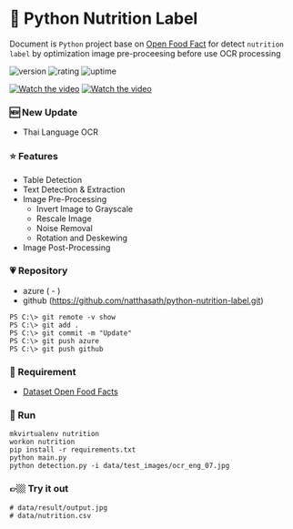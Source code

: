
# 🎉 Python Nutrition Label

Document is `Python` project base on [Open Food Fact](https://github.com/openfoodfacts) for detect `nutrition label` by optimization image pre-proceesing before use OCR processing

![version](https://img.shields.io/badge/version-1.0-blue)
![rating](https://img.shields.io/badge/rating-★★★★★-yellow)
![uptime](https://img.shields.io/badge/uptime-100%25-brightgreen)

[![Watch the video](https://i.imgur.com/vKb2F1B.png)](https://youtu.be/vt5fpE0bzSY)
[![Watch the video](https://cdn.siasat.com/wp-content/uploads/2022/03/Youtube.jpg)](https://www.loom.com/share/4c4eae267b4a4f3bb08a2ae244a0ee65)

### 🆕 New Update

- Thai Language OCR

### ⭐ Features

- Table Detection
- Text Detection & Extraction
- Image Pre-Processing
  - Invert Image to Grayscale
  - Rescale Image
  - Noise Removal
  - Rotation and Deskewing
- Image Post-Processing

### 💗 Repository

- azure ( - )
- github (https://github.com/natthasath/python-nutrition-label.git)

```
PS C:\> git remote -v show
PS C:\> git add .
PS C:\> git commit -m "Update"
PS C:\> git push azure
PS C:\> git push github
```

### 💎 Requirement

- [Dataset Open Food Facts](https://world.openfoodfacts.org)

### 🥈 Run

```
mkvirtualenv nutrition
workon nutrition
pip install -r requirements.txt
python main.py
python detection.py -i data/test_images/ocr_eng_07.jpg
```

### 👉🏼 Try it out

```
# data/result/output.jpg
# data/nutrition.csv
```